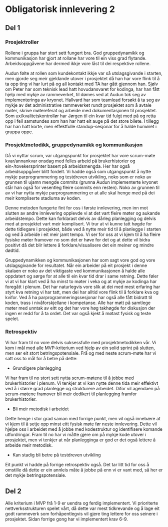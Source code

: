 # Obligatorisk innlevering 2

## Del 1
 
### Prosjektroller
 
Rollene i gruppa har stort sett fungert bra. God gruppedynamikk og kommunikasjon har gjort at rollane har vore til ein viss grad flytande. Arbeidsoppgåvene har dermed ikkje vore låst til dei respektive rollene.
 
Audun følte at rollen som kundekontakt ikkje var så utslagsgivande i starten, men gjorde seg meir gjeldande utover i prosjektet då han har vore flink til å ta opp ting vi har lurt på og all kontakt med TA har gått gjennom han. Sjølv om Peter har som teknisk lead hatt hovudansvaret for kodinga, har han fått hjelp med mykje av rammeverket, til
dømes ved at Audun tok seg av implementeringa av kryonet. Hallvard har som teamlead forsøkt å ta seg av mykje av det administrative rammeverket rundt prosjektet som å avtale møter, skrive møtereferat og arbeide med dokumentasjonen til prosjektet. Som ux/kvalitetskontrollør har Jørgen til ein kvar tid fulgt med på og retta opp i feil samstundes som han har hatt eit auge på det store bilete. I tillegg har han hatt korte, men effektfulle standup-sesjonar for å halde humøret i gruppa oppe.
 
### Prosjektmetodikk, gruppedynamikk og kommunikasjon
 
Då vi nyttar scrum, var utgangspunkt for prosjektet har vore scrum-møte kvar/annankvar onsdag med felles arbeid på brukerhistorier og ein-/tovekersprinter basert på arbeidsmengda. Her har også arbeidsoppgåver blitt fordelt. Vi hadde også som utgangspunkt å nytte mykje parprogrammering og testdreven utvikling, noko som er noko av grunnen til ujamn mengde commits (grunna Audun implementerte kryonet står han også for vesentleg fleire commits enn resten). Noko av grunnen til av vi har nytta mykje parprogrammering er at alle skal henge med på dei meir kompliserte stadiuma av koden.
 
Denne metoden fungerte fint for oss i første innlevering, men inn mot slutten av andre innlevering opplevde vi at det vart fleire møter og aukande arbeidstempo. Dette kan forklarast delvis av dårleg planlegging og delvis med at prosjektet vart meir komplisert. Vi trur at vi kunne tatt høgde for dette tidlegare i prosjektet, både ved å nytte meir tid til å planlegge i starten og ved å arbeide i eit meir jamt tempo. Vi ser for oss at vi kjem til å ha fleire fysiske møter framover no som det er høve for det og at dette vil bidra positivt då det blir lettere å forklare/visualisere det ein meiner og mindre dødtid.
 
Gruppedynamikken og kommunikasjonen har som sagt vore god og vore utslagsgivande for resultatet. Når ein arbeider på eit prosjekt i denne skalaen er noko av det viktigaste ved kommunikasjonen å halde alle oppdatert og sørge for at alle til ein kvar tid drar i same retning. Dette føler vi at vi har klart ved å ha minst to møter i veka og at mykje av kodinga har foregått i plenum. Det har naturlegvis vore slik at dei med mest erfaring har styrt kva retning vi har tatt, men dei har alltid vore flink til å forklare kva og kvifor. Ved å ha parprogrammeringssesjonar har også alle fått bidratt til koden, trass i nivåforskjellane i kompetanse. Alle har møtt på samtlege møter med unntak av eitt og det har vore høg takhøgde for diskusjon der ingen er redd for å ta ordet. Det var også kjekt å møtast fysisk og teste spelet.

 
### Retrospektiv
 
Vi har fram til no vore delvis suksessfulle med prosjektmetodikken vår. Vi kom i mål med alle MVP-kriterium ved hjelp av ein solid sprint på slutten, men ser eit stort betringspotensiale. Frå og med neste scrum-møte har vi satt oss to mål for å betre på dette:
 
- Grundigere planlegging

Vi har fram til no stort sett nytta scrum-møtene til å jobbe med brukerhistorier i plenum. Vi tenkjer at vi kan nytte denne tida meir effektivt ved å i større grad planlegge og strukturere arbeidet. Difor vil agendaen på scrum-møtene framover bli meir dedikert til planlegging framfor brukerhistorier.
 
- Bli meir metodisk i arbeidet

Dette henge i stor grad saman med forrige punkt, men vil også innebære at vi kjem til å setje opp minst eitt fysisk møte før neste innlevering. Dette vil hjelpe oss i arbeidet med å jobbe med kodestruktur og identifisere komande utfordringar. Fram til no har vi måtte gjere om på mykje kode utover i prosjektet, men vi tenkjer at når planlegginga er god er det også lettere å arbeide meir metodisk. 

- Kan stadig bli betre på testdreven utvikling

Eit punkt vi hadde på forrige retrospektiv også. Det tar litt tid for oss å omstille då dette er ein annleis måte å jobbe på enn vi er vant med, så her er det mykje betringspotensiale.

## Del 2

Alle kriterium i MVP frå 1-9 er uendra og ferdig implementert. Vi prioriterte nettverksstrukturen spelet vårt, då dette var mest tidkrevande og å lage eit godt rammeverk som forhåpentlegvis vil gjere ting lettere for oss seinere i prosjektet. Sidan forrige gong har vi implementert krav 6-9.


